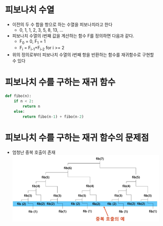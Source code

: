 # 피보나치 수열
- 이전의 두 수 합을 항으로 하는 수열을 피보나치라고 한다
    - 0, 1, 1, 2, 3, 5, 8, 13, ...
- 피보나치 수열의 i번째 값을 계산하는 함수 F를 정의하면 다음과 같다.
    - F<sub>0</sub> = 0, F<sub>1</sub> = 1
    - F<sub>i</sub> = F<sub>i-1</sub>+F<sub>i-2</sub> for i >= 2
- 위의 정의로부터 피보나치 수열의 i번째 항을 반환하는 함수를 재귀함수로 구현할 수 있다
# 피보나치 수를 구하는 재귀 함수
```python
def fibo(n):
    if n < 2:
        return n
    else:
        return fibo(n-1) + fibo(n-2)
```

# 피보나치 수를 구하는 재귀 함수의 문제점
- 엄청난 중복 호출이 존재
![alt text](image.png)